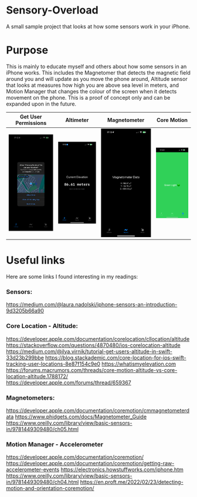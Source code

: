 # Sensory-Overload
A small sample project that looks at how some sensors work in your iPhone.

# Purpose
This is mainly to educate myself and others about how some sensors in an iPhone works. This includes the Magnetomer that detects the magnetic field around you and will update as you move the phone around, Altitude sensor that looks at measures how high you are above sea level in meters, and Motion Manager that changes the colour of the screen when it detects movement on the phone. This is a proof of concept only and can be expanded upon in the future.

| Get User Permissions| Altimeter | Magnetometer | Core Motion |
| ----------- | ----------- | ----------- | ----------- | 
| ![User permissions](screenshots/IMG_8636.PNG)    | ![Altimeter](screenshots/IMG_8637.PNG)        | ![Magnetometer](screenshots/IMG_8638.PNG) | ![User permissions](screenshots/IMG_8642.PNG)  |

# Useful links
Here are some links I found interesting in my readings:

### Sensors:
https://medium.com/@laura.nadolski/iphone-sensors-an-introduction-9d3205b66a90

### Core Location - Altitude:
https://developer.apple.com/documentation/corelocation/cllocation/altitude
https://stackoverflow.com/questions/4870480/ios-corelocation-altitude
https://medium.com/@ilya.virnik/tutorial-get-users-altitude-in-swift-33d23b299bbe
https://blog.stackademic.com/core-location-for-ios-swift-tracking-user-locations-8e87f154c9e0
https://whatismyelevation.com
https://forums.macrumors.com/threads/core-motion-altitude-vs-core-location-altitude.1788172/
https://developer.apple.com/forums/thread/659367

### Magnetometers:
https://developer.apple.com/documentation/coremotion/cmmagnetometerdata
https://www.phidgets.com/docs/Magnetometer_Guide
https://www.oreilly.com/library/view/basic-sensors-in/9781449309480/ch05.html

### Motion Manager - Accelerometer
https://developer.apple.com/documentation/coremotion/
https://developer.apple.com/documentation/coremotion/getting-raw-accelerometer-events
https://electronics.howstuffworks.com/iphone.htm
https://www.oreilly.com/library/view/basic-sensors-in/9781449309480/ch04.html
https://en.proft.me/2022/02/23/detecting-motion-and-orientation-coremotion/